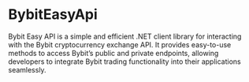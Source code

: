 # BybitEasyApi
Bybit Easy API is a simple and efficient .NET client library for interacting with the Bybit cryptocurrency exchange API. It provides easy-to-use methods to access Bybit’s public and private endpoints, allowing developers to integrate Bybit trading functionality into their applications seamlessly.
